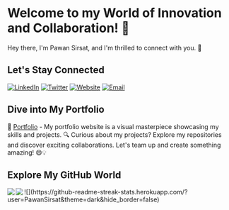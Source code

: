 # Welcome to my World of Innovation and Collaboration! 🌟

Hey there, I'm Pawan Sirsat, and I'm thrilled to connect with you. 👋

## Let's Stay Connected
[![LinkedIn](https://img.shields.io/badge/-LinkedIn-0077B5?style=for-the-badge&logo=LinkedIn&logoColor=white)](https://www.linkedin.com/in/pawan-sirsat-72a0ba174/)
[![Twitter](https://img.shields.io/badge/-Twitter-1DA1F2?style=for-the-badge&logo=Twitter&logoColor=white)](https://twitter.com/sirsat_pawan)
[![Website](https://img.shields.io/badge/-Website-FF5722?style=for-the-badge)](https://pawansirsat.github.io/Portfolio-Website/)
[![Email](https://img.shields.io/badge/-Email-D14836?style=for-the-badge)](mailto:p1.sirsat1998@gmail.com)

## Dive into My Portfolio
📂 [Portfolio](https://pawansirsat.github.io/Portfolio-Website/) - My portfolio website is a visual masterpiece showcasing my skills and projects.
🔍 Curious about my projects? Explore my repositories and discover exciting collaborations.
Let's team up and create something amazing! 😄💡

## Explore My GitHub World
<div>
<a href="https://github-readme-stats.vercel.app/api?username=PawanSirsat&theme=tokyonight">
  <img  align="left" src="https://github-readme-stats.vercel.app/api?username=PawanSirsat&count_private=true&show_icons=true&theme=tokyonight" />
</a>
<a href="https://github-readme-stats.vercel.app/api/top-langs/?username=PawanSirsat&hide=php&theme=tokyonight">
  <img align="left" src="https://github-readme-stats.vercel.app/api/top-langs/?username=PawanSirsat&hide=php&theme=tokyonight" />
</a>
  ![](https://github-readme-streak-stats.herokuapp.com/?user=PawanSirsat&theme=dark&hide_border=false)<br/>
</div>


